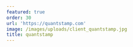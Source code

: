 ```yaml
---
featured: true
order: 30
url: 'https://quantstamp.com'
image: /images/uploads/client_quantstamp.jpg
title: quantstamp
---
```

